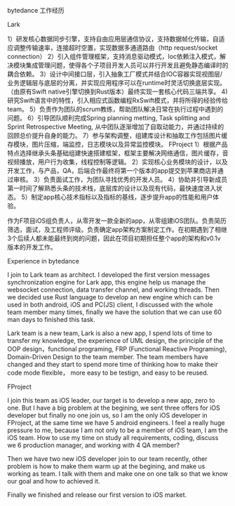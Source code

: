 bytedance 工作经历



Lark

1）研发核心数据同步引擎，支持自由应用层通信协议，支持数据帧化传输，自适应调整传输速率，连接超时空置，实现数据多通道路由（http request/socket connection）
2）引入组件管理框架，支持消息驱动模式，Ioc依赖注入模式，解决模块集成管理问题，使得各个子项目开发人员可以并行开发且避免静态编译时的耦合依赖。
3）设计中间接口层，引入抽象工厂模式并结合IOC容器实现视图层/业务逻辑层与底层的分离，并实现应用程序可以在runtime时灵活切换底层实现。（由原有Swift native引擎切换到Rust版本）最终实现一套核心代码三端共享。
4) 研究Swift语言中的特性，引入相应式函数编程RxSwift模式，并将所得的经验传给team。
5）负责作为团队的scrum教练，帮助团队解决日常在执行过程中遇到的问题。
6）引导团队顺利完成Spring planning metting, Task splitting and Sprint Retrospective Meeting, 从中团队逐渐增加了自取动能力，并通过持续的回顾总价提升自身的能力。
7）参与架构调整，组建库设计和抽取工作包括图片缓存模块，图片压缩，端监控，日志模块以及异常监控模块。
FProject
1）根据产品特点选择继承头条基础组建快速搭建框架，框架主要解决网络通信，图片缓存，音视频播放，用户行为收集，线程控制等逻辑。
2）实现核心业务模块的设计，以及开发工作，与产品，QA，后端合作最终将第一个版本的app提交到苹果商店并通过审核。
3）负责面试工作，为团队寻找优秀的开发人员。
4）协助并引导新成员第一时间了解熟悉头条的技术栈，底层库的设计以及现有代码，最快速度进入状态。
5）制定app核心技术指标以及指标的基线，逐步提升app的性能和用户体验。





作为F项目iOS组负责人，从零开发一款全新的app，从零组建iOS团队。负责简历筛选，面试，及工程师评级。负责确定app架构方案制定工作。在初期遇到了相继3个后续人都未能最终到岗的问题，因此在项目初期担任整个app的架构和v0.1v 版本的开发工作。


Experience in bytedance


I join to Lark team as architect. I developed the first version messages synchronization engine for Lark app, this engine help us manage the websocket connection, data transfer channel, and working threads. Then we decided use Rust language to develop an new engine which can be used in both android, iOS and PC(JS) client, I discussed with the whole team member many times, finally we have the solution that we can use 60 man days to finished this task.


Lark team is a new team, Lark is also a new app, I spend lots of time to transfer my knowledge, the experience of UML design, the principle of the OOP design，functional programing, FRP (Functional Reactive Programing), Domain-Driven Design to the team member. The team members have changed and they start to spend more time of thinking how to make their code mode flexible， more easy to be testign, and easy to be reused.

FProject

I join this team as iOS leader, our target is to develop a new app, zero to one. But I have a big problem at the begining, we  sent three offers for iOS developer but finally no one join us, so I am the only iOS developer in FProject, at the same time we have 5 android engineers. I feel a really huge pressure to me, because I am not only to be a member of iOS team, I am the iOS team. How to use my time on study all requirements, coding, discuss we 6 production manager, and working with 4 QA member?

Then we have two new iOS developer join to our team recently, other problem is how to make them warm up at the begining, and make us working as team. I talk with them and make one on one talk so that we know our goal and how to achieved it.

Finally we finished and release our first version to iOS market.
